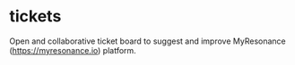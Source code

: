 # tickets

Open and collaborative ticket board to suggest and improve MyResonance (https://myresonance.io) platform.

